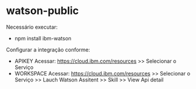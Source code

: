 # watson-public

Necessário executar:
* npm install ibm-watson 

Configurar a integração conforme:
* APIKEY Acessar: https://cloud.ibm.com/resources >> Selecionar o Serviço
* WORKSPACE Acessar: https://cloud.ibm.com/resources >> Selecionar o Serviço >> Lauch Watson Assitent >> Skill >> View Api detail 
